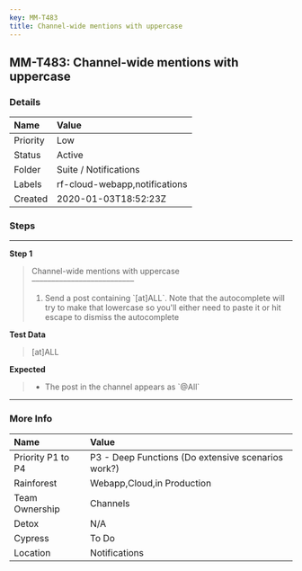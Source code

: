 ```yaml
---
key: MM-T483
title: Channel-wide mentions with uppercase
---
```


## MM-T483: Channel-wide mentions with uppercase

### Details

| Name     | Value                         |
| :------- | :---------------------------- |
| Priority | Low                           |
| Status   | Active                        |
| Folder   | Suite / Notifications         |
| Labels   | rf-cloud-webapp,notifications |
| Created  | 2020-01-03T18:52:23Z          |

### Steps

<hr/>

**Step 1**

> <article>Channel-wide mentions with uppercase<br>––––––––––––––––––––––––––<ol><li>Send a post containing `[at]ALL`. Note that the autocomplete will try to make that lowercase so you'll either need to paste it or hit escape to dismiss the autocomplete</li></ol></article>

**Test Data**

> <article>[at]ALL</article>

**Expected**

> <article><ul><li>The post in the channel appears as `@All`</li></ul></article>

<hr/>

### More Info

| Name              | Value                                              |
| :---------------- | :------------------------------------------------- |
| Priority P1 to P4 | P3 - Deep Functions (Do extensive scenarios work?) |
| Rainforest        | Webapp,Cloud,in Production                         |
| Team Ownership    | Channels                                           |
| Detox             | N/A                                                |
| Cypress           | To Do                                              |
| Location          | Notifications                                      |
